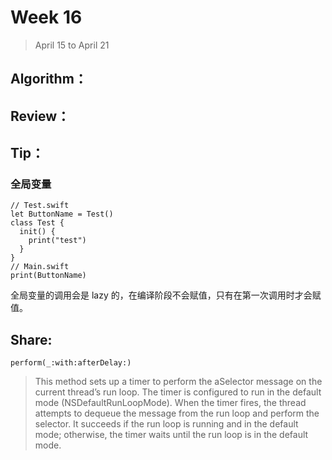 # Week 16

> April 15 to April 21

## Algorithm：

## Review：

## Tip：
### 全局变量
```
// Test.swift
let ButtonName = Test()
class Test {
  init() {
    print("test")
  }
}
// Main.swift
print(ButtonName)
```
全局变量的调用会是 lazy 的，在编译阶段不会赋值，只有在第一次调用时才会赋值。

## Share:

`perform(_:with:afterDelay:)`
> This method sets up a timer to perform the aSelector message on the current thread’s run loop. The timer is configured to run in the default mode (NSDefaultRunLoopMode). When the timer fires, the thread attempts to dequeue the message from the run loop and perform the selector. It succeeds if the run loop is running and in the default mode; otherwise, the timer waits until the run loop is in the default mode.


